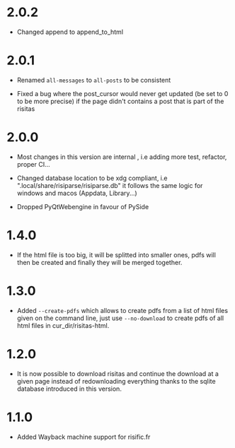 # 2.0.2

- Changed append to append\_to\_html

# 2.0.1

- Renamed ```all-messages``` to ```all-posts``` to be consistent

- Fixed a bug where the post_cursor would never get updated (be set to 0 to be more precise)
  if the page didn't contains a post that is part of the risitas

# 2.0.0

- Most changes in this version are internal , i.e adding more test, refactor, proper CI...

- Changed database location to be xdg compliant, i.e ".local/share/risiparse/risiparse.db"
  it follows the same logic for windows and macos (Appdata, Library...)

- Dropped PyQtWebengine in favour of PySide

# 1.4.0

- If the html file is too big, it will be splitted into smaller ones, pdfs will then be created
  and finally they will be merged together.

# 1.3.0

- Added ```--create-pdfs``` which allows to create pdfs from a list of html files given on the command
  line, just use ```--no-download``` to create pdfs of all html files in cur_dir/risitas-html.

# 1.2.0

- It is now possible to download risitas and continue the download at a given page instead of redownloading everything
  thanks to the sqlite database introduced in this version.

# 1.1.0

- Added Wayback machine support for risific.fr
